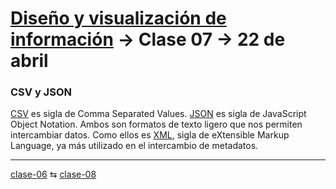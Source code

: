 # [Diseño y visualización de información](https://github.com/profesorfaco/troncal/) → Clase 07 → 22 de abril

### CSV y JSON

[CSV](https://www.adobe.com/es/acrobat/resources/document-files/text-files/csv-file.html) es sigla de Comma Separated Values. [JSON](https://www.json.org/json-es.html) es sigla de JavaScript Object Notation. Ambos son formatos de texto ligero que nos permiten intercambiar datos. Como ellos es [XML](https://www.adobe.com/es/acrobat/resources/document-files/text-files/xml-file.html), sigla de eXtensible Markup Language, ya más utilizado en el intercambio de metadatos. 

_ _ _ _ 

[clase-06](https://github.com/profesorfaco/troncal/blob/main/clase-06/README.md) ⇆ [clase-08](https://github.com/profesorfaco/troncal/blob/main/clase-08/README.md)

